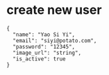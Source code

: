 # create new user

```
{
  "name": "Yao Si Yi",
  "email": "siyi@potato.com",
  "password": "12345",
  "image_url": "string",
  "is_active": true
}
```
